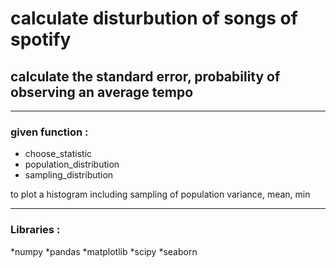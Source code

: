 # calculate disturbution of songs of spotify

## calculate the standard error, probability of observing an average tempo

---

### given function :

+ choose_statistic
+ population_distribution
+ sampling_distribution 

to plot a histogram including sampling of population variance, mean, min

---

### Libraries : 

*numpy
*pandas
*matplotlib
*scipy
*seaborn